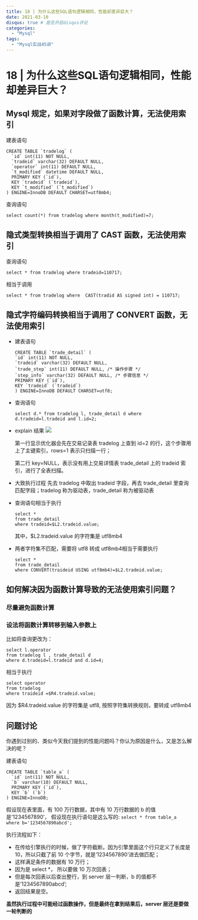 ```yaml
---
title: 18 | 为什么这些SQL语句逻辑相同，性能却差异巨大？
date: 2021-03-10
disqus: true # 是否开启disqus评论
categories:
  - "Mysql"
tags:
  - "Mysql实战45讲"
---
```


<!--more-->

# 18 | 为什么这些SQL语句逻辑相同，性能却差异巨大？

## Mysql 规定，如果对字段做了函数计算，无法使用索引 
建表语句
```
CREATE TABLE `tradelog` (
  `id` int(11) NOT NULL,
  `tradeid` varchar(32) DEFAULT NULL,
  `operator` int(11) DEFAULT NULL,
  `t_modified` datetime DEFAULT NULL,
  PRIMARY KEY (`id`),
  KEY `tradeid` (`tradeid`),
  KEY `t_modified` (`t_modified`)
) ENGINE=InnoDB DEFAULT CHARSET=utf8mb4;
```
查询语句
```
select count(*) from tradelog where month(t_modified)=7;
```

## 隐式类型转换相当于调用了 CAST 函数，无法使用索引
查询语句
```
select * from tradelog where tradeid=110717;
```
相当于调用
```
select * from tradelog where  CAST(tradid AS signed int) = 110717;
```

## 隐式字符编码转换相当于调用了 CONVERT 函数，无法使用索引
* 建表语句
    ```
    CREATE TABLE `trade_detail` (
    `id` int(11) NOT NULL,
    `tradeid` varchar(32) DEFAULT NULL,
    `trade_step` int(11) DEFAULT NULL, /* 操作步骤 */
    `step_info` varchar(32) DEFAULT NULL, /* 步骤信息 */
    PRIMARY KEY (`id`),
    KEY `tradeid` (`tradeid`)
    ) ENGINE=InnoDB DEFAULT CHARSET=utf8;
    ```

* 查询语句
    ```
    select d.* from tradelog l, trade_detail d where d.tradeid=l.tradeid and l.id=2;
    ```

* explain 结果
    ![](https://static001.geekbang.org/resource/image/ad/22/adfe464af1d15f3261b710a806c0fa22.png)

    第一行显示优化器会先在交易记录表 tradelog 上查到 id=2 的行，这个步骤用上了主键索引，rows=1 表示只扫描一行；

    第二行 key=NULL，表示没有用上交易详情表 trade_detail 上的 tradeid 索引，进行了全表扫描。

* 大致执行过程
    先去 tradelog 中取出 tradeid 字段，再去 trade_detail 里查询匹配字段；tradelog 称为驱动表，trade_detail 称为被驱动表

* 查询语句相当于执行
    ```
    select * 
    from trade_detail 
    where tradeid=$L2.tradeid.value;
    ```
    其中，$L2.tradeid.value 的字符集是 utf8mb4
* 两者字符集不匹配，需要将 utf8 转成 utf8mb4相当于需要执行
    ```
    select * 
    from trade_detail  
    where CONVERT(traideid USING utf8mb4)=$L2.tradeid.value; 
    ```

## 如何解决因为函数计算导致的无法使用索引问题？

### 尽量避免函数计算 

### 设法将函数计算转移到输入参数上
比如将查询更改为：
```
select l.operator 
from tradelog l , trade_detail d 
where d.tradeid=l.tradeid and d.id=4;
```
相当于执行
```
select operator 
from tradelog  
where traideid =$R4.tradeid.value;
```
因为 $R4.tradeid.value 的字符集是 utf8, 按照字符集转换规则，要转成 utf8mb4

## 问题讨论
你遇到过别的、类似今天我们提到的性能问题吗？你认为原因是什么，又是怎么解决的呢？

建表语句
```
CREATE TABLE `table_a` (
  `id` int(11) NOT NULL,
  `b` varchar(10) DEFAULT NULL,
  PRIMARY KEY (`id`),
  KEY `b` (`b`)
) ENGINE=InnoDB;
```
假设现在表里面，有 100 万行数据，其中有 10 万行数据的 b 的值是’1234567890’， 假设现在执行语句是这么写的:
`select * from table_a where b='1234567890abcd';`

执行流程如下：
* 在传给引擎执行的时候，做了字符截断。因为引擎里面这个行只定义了长度是 10，所以只截了前 10 个字节，就是’1234567890’进去做匹配；
* 这样满足条件的数据有 10 万行；
* 因为是 select *， 所以要做 10 万次回表；
* 但是每次回表以后查出整行，到 server 层一判断，b 的值都不是’1234567890abcd’;
* 返回结果是空。

**虽然执行过程中可能经过函数操作，但是最终在拿到结果后，server 层还是要做一轮判断的**